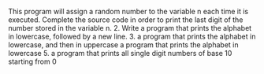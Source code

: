 This program will assign a random number to the variable n each time it is executed. Complete the source code in order to print the last digit of the number stored in the variable n.
2. Write a program that prints the alphabet in lowercase, followed by a new line.
3. a program that prints the alphabet in lowercase, and then in uppercase
a program that prints the alphabet in lowercase
5. a program that prints all single digit numbers of base 10 starting from 0
